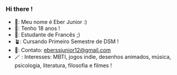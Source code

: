 ### Hi there !

- 🧋: Meu nome é Eber Junior :) 
- 🍂: Tenho 18 anos !
- 🐝: Estudante de Francês ;)
- 🪴: Cursando Primeiro Semestre de DSM ! 
- 🍰: Contato: eberssjunior12@gmail.com 
- 🪄 : Interesses: MBTI, jogos indie, desenhos animados, música, psicologia, literatura, filosofia e filmes !
